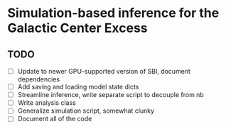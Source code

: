 # Simulation-based inference for the Galactic Center Excess

## TODO

- [ ] Update to newer GPU-supported version of SBI, document dependencies
- [ ] Add saving and loading model state dicts
- [ ] Streamline inference, write separate script to decouple from nb
- [ ] Write analysis class
- [ ] Generalize simulation script, somewhat clunky 
- [ ] Document all of the code